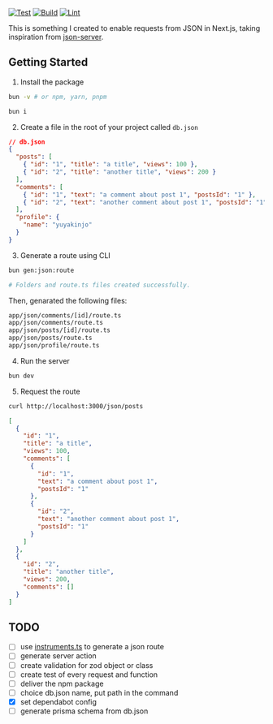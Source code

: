 [![Test](https://github.com/yuyakinjo/next-json-server/actions/workflows/test.yml/badge.svg)](https://github.com/yuyakinjo/next-json-server/actions/workflows/test.yml)
[![Build](https://github.com/yuyakinjo/next-json-server/actions/workflows/build.yml/badge.svg)](https://github.com/yuyakinjo/next-json-server/actions/workflows/build.yml)
[![Lint](https://github.com/yuyakinjo/next-json-server/actions/workflows/lint.yml/badge.svg)](https://github.com/yuyakinjo/next-json-server/actions/workflows/lint.yml)

This is something I created to enable requests from JSON in Next.js, taking inspiration from [json-server](https://github.com/typicode/json-server).

## Getting Started

1. Install the package

```bash
bun -v # or npm, yarn, pnpm

bun i
```

2. Create a file in the root of your project called `db.json`

```json:db.json
// db.json
{
  "posts": [
    { "id": "1", "title": "a title", "views": 100 },
    { "id": "2", "title": "another title", "views": 200 }
  ],
  "comments": [
    { "id": "1", "text": "a comment about post 1", "postsId": "1" },
    { "id": "2", "text": "another comment about post 1", "postsId": "1" }
  ],
  "profile": {
    "name": "yuyakinjo"
  }
}
```

3. Generate a route using CLI

```bash
bun gen:json:route

# Folders and route.ts files created successfully.
```

Then, genarated the following files:

```bash
app/json/comments/[id]/route.ts
app/json/comments/route.ts
app/json/posts/[id]/route.ts
app/json/posts/route.ts
app/json/profile/route.ts
```

4. Run the server

```bash
bun dev
```

5. Request the route

```bash
curl http://localhost:3000/json/posts
```

```json:response.json
[
  {
    "id": "1",
    "title": "a title",
    "views": 100,
    "comments": [
      {
        "id": "1",
        "text": "a comment about post 1",
        "postsId": "1"
      },
      {
        "id": "2",
        "text": "another comment about post 1",
        "postsId": "1"
      }
    ]
  },
  {
    "id": "2",
    "title": "another title",
    "views": 200,
    "comments": []
  }
]
```

## TODO

- [ ] use [instruments.ts](https://nextjs.org/docs/app/building-your-application/optimizing/instrumentation) to generate a json route
- [ ] generate server action
- [ ] create validation for zod object or class
- [ ] create test of every request and function
- [ ] deliver the npm package
- [ ] choice db.json name, put path in the command
- [x] set dependabot config
- [ ] generate prisma schema from db.json
